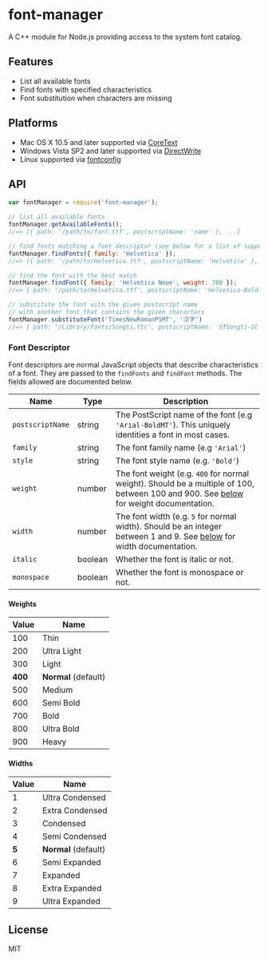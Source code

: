 # font-manager

A C++ module for Node.js providing access to the system font catalog.

## Features

* List all available fonts
* Find fonts with specified characteristics
* Font substitution when characters are missing

## Platforms

* Mac OS X 10.5 and later supported via [CoreText](https://developer.apple.com/library/mac/documentation/Carbon/reference/CoreText_Framework_Ref/_index.html)
* Windows Vista SP2 and later supported via [DirectWrite](http://msdn.microsoft.com/en-us/library/windows/desktop/dd368038(v=vs.85).aspx)
* Linux supported via [fontconfig](http://www.freedesktop.org/software/fontconfig)

## API

```javascript
var fontManager = require('font-manager');

// list all available fonts
fontManager.getAvailableFonts();
//=> [{ path: '/path/to/font.ttf', postscriptName: 'name' }, ...]

// find fonts matching a font descriptor (see below for a list of supported fields)
fontManager.findFonts({ family: 'Helvetica' });
//=> [{ path: '/path/to/Helvetica.ttf', postscriptName: 'Helvetica' }, ...]

// find the font with the best match
fontManager.findFont({ family: 'Helvetica Neue', weight: 700 });
//=> { path: '/path/to/Helvetica.ttf', postscriptName: 'Helvetica-Bold' }

// substitute the font with the given postscript name 
// with another font that contains the given characters
fontManager.substituteFont('TimesNewRomanPSMT', '汉字')
//=> { path: '/Library/Fonts/Songti.ttc', postscriptName: 'STSongti-SC-Regular' }
```

### Font Descriptor

Font descriptors are normal JavaScript objects that describe characteristics of
a font.  They are passed to the `findFonts` and `findFont` methods.  The fields
allowed are documented below.

Name             | Type    | Description
---------------- | ------- | -----------
`postscriptName` | string  | The PostScript name of the font (e.g `'Arial-BoldMT'`). This uniquely identities a font in most cases.
`family`         | string  | The font family name (e.g `'Arial'`)
`style`          | string  | The font style name (e.g. `'Bold'`)
`weight`         | number  | The font weight (e.g. `400` for normal weight). Should be a multiple of 100, between 100 and 900. See [below](#weights) for weight documentation.
`width`          | number  | The font width (e.g. `5` for normal width). Should be an integer between 1 and 9. See [below](#widths) for width documentation.
`italic`         | boolean | Whether the font is italic or not.
`monospace`      | boolean | Whether the font is monospace or not.

#### Weights

Value   | Name                     
------- | -------------------------
100     | Thin                     
200     | Ultra Light              
300     | Light                    
**400** | **Normal** (default)     
500     | Medium                   
600     | Semi Bold                
700     | Bold                     
800     | Ultra Bold               
900     | Heavy                    

#### Widths

Value | Name                         
----- | -----------------------------
1     | Ultra Condensed              
2     | Extra Condensed              
3     | Condensed                    
4     | Semi Condensed               
**5** | **Normal** (default)         
6     | Semi Expanded                
7     | Expanded                     
8     | Extra Expanded               
9     | Ultra Expanded               

## License

MIT

